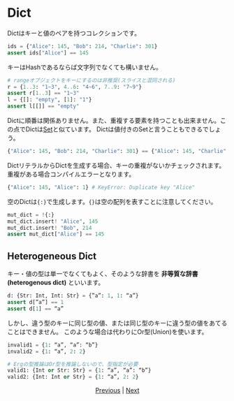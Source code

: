# Dict

Dictはキーと値のペアを持つコレクションです。

```python
ids = {"Alice": 145, "Bob": 214, "Charlie": 301}
assert ids["Alice"] == 145
```

キーはHashであるならば文字列でなくても構いません。

```python
# rangeオブジェクトをキーにするのは非推奨(スライスと混同される)
r = {1..3: "1~3", 4..6: "4~6", 7..9: "7~9"}
assert r[1..3] == "1~3"
l = {[]: "empty", [1]: "1"}
assert l[[]] == "empty"
```

Dictに順番は関係ありません。また、重複する要素を持つことも出来ません。この点でDictは[Set](./14_set.md)と似ています。
Dictは値付きのSetと言うこともできるでしょう。

```python
{"Alice": 145, "Bob": 214, "Charlie": 301} == {"Alice": 145, "Charlie": 301, "Bob": 214}
```

DictリテラルからDictを生成する場合、キーの重複がないかチェックされます。
重複がある場合コンパイルエラーとなります。

```python
{"Alice": 145, "Alice": 1} # KeyError: Duplicate key "Alice"
```

空のDictは`{:}`で生成します。`{}`は空の配列を表すことに注意してください。

```python
mut_dict = !{:}
mut_dict.insert! "Alice", 145
mut_dict.insert! "Bob", 214
assert mut_dict["Alice"] == 145
```

## Heterogeneous Dict

キー・値の型は単一でなくてもよく、そのような辞書を __非等質な辞書(heterogenous dict)__ といいます。

```python
d: {Str: Int, Int: Str} = {”a”: 1, 1: “a”}
assert d[”a”] == 1
assert d[1] == “a”
```

しかし、違う型のキーに同じ型の値、または同じ型のキーに違う型の値をあてることはできません。
このような場合は代わりにOr型(Union)を使います。

```python
invalid1 = {1: “a”, “a”: “b”}
invalid2 = {1: “a”, 2: 2}

# Ergの型推論はOr型を推論しないので、型指定が必要
valid1: {Int or Str: Str} = {1: “a”, “a”: “b”}
valid2: {Int: Int or Str} = {1: “a”, 2: 2}
```

<p align='center'>
    <a href='./11_tuple.md'>Previous</a> | <a href='./13_record.md'>Next</a>
</p>
